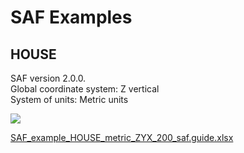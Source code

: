 # SAF Examples

## HOUSE

SAF version 2.0.0.\
Global coordinate system: Z vertical\
System of units: Metric units

![](../.gitbook/assets/SAF\_examples\_House\_SAF\_200.png)


[SAF_example_HOUSE_metric_ZYX_200_saf.guide.xlsx](https://github.com/StructuralAnalysisFormat/gitbookdocumentation/files/7513947/SAF_example_HOUSE_metric_ZYX_200_saf.guide.xlsx)
